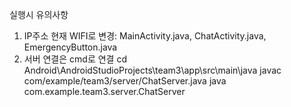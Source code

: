 실행시 유의사항

1. IP주소 현재 WIFI로 변경: MainActivity.java, ChatActivity.java, EmergencyButton.java
2. 서버 연결은 cmd로 연결
   cd Android\AndroidStudioProjects\team3\app\src\main\java
   javac com/example/team3/server/ChatServer.java
   java com.example.team3.server.ChatServer
